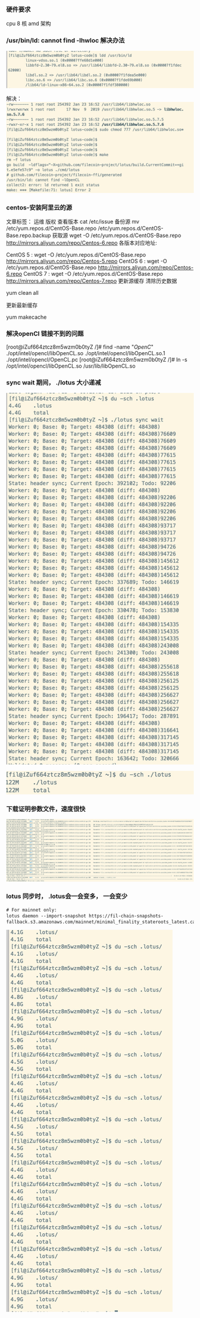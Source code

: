 ### 硬件要求
cpu 8 核 amd 架构



### /usr/bin/ld: cannot find -lhwloc 解决办法
![-w572](media/16113923041331.jpg)

解决：
![-w560](media/16113923391766.jpg)


###  centos-安装阿里云的源

文章标签： 运维
版权
查看版本
cat /etc/issue
备份源
mv /etc/yum.repos.d/CentOS-Base.repo /etc/yum.repos.d/CentOS-Base.repo.backup
获取源
wget -O /etc/yum.repos.d/CentOS-Base.repo http://mirrors.aliyun.com/repo/Centos-6.repo 
各版本对应地址:

CentOS 5 : wget -O /etc/yum.repos.d/CentOS-Base.repo http://mirrors.aliyun.com/repo/Centos-5.repo
CentOS 6 : wget -O /etc/yum.repos.d/CentOS-Base.repo http://mirrors.aliyun.com/repo/Centos-6.repo
CentOS 7 : wget -O /etc/yum.repos.d/CentOS-Base.repo http://mirrors.aliyun.com/repo/Centos-7.repo
更新源缓存
清除历史数据

yum clean all

更新最新缓存

yum makecache

### 解决openCl 链接不到的问题

[root@iZuf664ztcz8m5wzm0b0tyZ /]# find -name "*OpenC*"
./opt/intel/opencl/libOpenCL.so
./opt/intel/opencl/libOpenCL.so.1
./opt/intel/opencl/OpenCL.pc
[root@iZuf664ztcz8m5wzm0b0tyZ /]# ln -s /opt/intel/opencl/libOpenCL.so /usr/lib/libOpenCL.so


### sync wait 期间， ./lotus 大小递减
![-w400](media/16128378666146.jpg)


![-w358](media/16128381018408.jpg)


### 下载证明参数文件，速度很快
![-w1706](media/16128385027265.jpg)


### lotus 同步时， .lotus会一会变多， 一会变少

```
# For mainnet only:
lotus daemon --import-snapshot https://fil-chain-snapshots-fallback.s3.amazonaws.com/mainnet/minimal_finality_stateroots_latest.car
```
![-w348](media/16128661532011.jpg)


